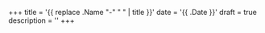 +++
title = '{{ replace .Name "-" " " | title }}'
date =  '{{ .Date }}'
draft = true
description = ''
+++
